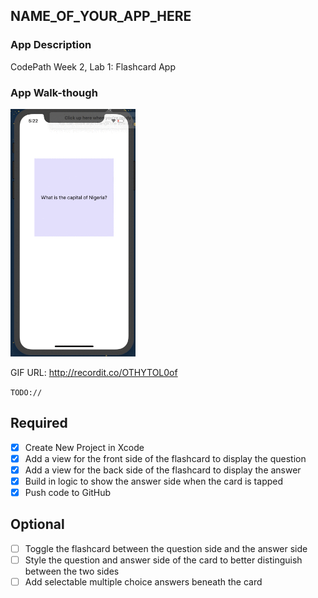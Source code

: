 ## NAME_OF_YOUR_APP_HERE

### App Description
CodePath Week 2, Lab 1: Flashcard App

### App Walk-though
<img src="Flashcards-lab1.gif" width=200><br>

GIF URL: http://recordit.co/OTHYTOL0of

`TODO://`

## Required
- [x] Create New Project in Xcode
- [x] Add a view for the front side of the flashcard to display the question
- [x] Add a view for the back side of the flashcard to display the answer
- [x] Build in logic to show the answer side when the card is tapped
- [x] Push code to GitHub
## Optional
- [ ] Toggle the flashcard between the question side and the answer side
- [ ] Style the question and answer side of the card to better distinguish between the two sides
- [ ] Add selectable multiple choice answers beneath the card
